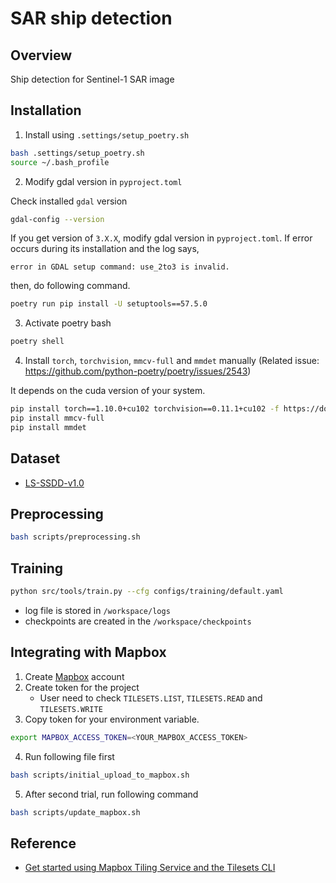 # SAR ship detection

## Overview

Ship detection for Sentinel-1 SAR image


## Installation

1. Install using `.settings/setup_poetry.sh`
```bash
bash .settings/setup_poetry.sh
source ~/.bash_profile
```

2. Modify gdal version in `pyproject.toml`

Check installed `gdal` version

```bash
gdal-config --version
```

If you get version of `3.X.X`, modify gdal version in `pyproject.toml`.
If error occurs during its installation and the log says,
```
error in GDAL setup command: use_2to3 is invalid.
```

then, do following command.
```bash
poetry run pip install -U setuptools==57.5.0
```


3. Activate poetry bash
```bash
poetry shell
```

4. Install `torch`, `torchvision`, `mmcv-full` and `mmdet` manually
(Related issue: https://github.com/python-poetry/poetry/issues/2543)

It depends on the cuda version of your system.
```bash
pip install torch==1.10.0+cu102 torchvision==0.11.1+cu102 -f https://download.pytorch.org/whl/cu102/torch_stable.html
pip install mmcv-full
pip install mmdet
```

## Dataset
- [LS-SSDD-v1.0](https://github.com/TianwenZhang0825/LS-SSDD-v1.0-OPEN)


## Preprocessing
```bash
bash scripts/preprocessing.sh
```

## Training

```bash
python src/tools/train.py --cfg configs/training/default.yaml
```

- log file is stored in `/workspace/logs`
- checkpoints are created in the `/workspace/checkpoints`


## Integrating with Mapbox

1. Create [Mapbox](https://www.mapbox.com/) account
2. Create token for the project
    - User need to check `TILESETS.LIST`, `TILESETS.READ` and `TILESETS.WRITE`
3. Copy token for your environment variable.
```bash
export MAPBOX_ACCESS_TOKEN=<YOUR_MAPBOX_ACCESS_TOKEN>
```
4. Run following file first
```bash
bash scripts/initial_upload_to_mapbox.sh
```
5. After second trial, run following command
```bash
bash scripts/update_mapbox.sh
```

## Reference
- [Get started using Mapbox Tiling Service and the Tilesets CLI](https://docs.mapbox.com/help/tutorials/get-started-mts-and-tilesets-cli/)
